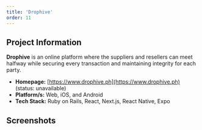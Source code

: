 ```yaml
---
title: 'Drophive'
order: 11
---
```

## Project Information
**Drophive** is an online platform where the suppliers and resellers can meet halfway while securing every transaction and maintaining integrity for each party.

* **Homepage:** [https://www.drophive.ph](https://www.drophive.ph) (status: unavailable)
* **Platform/s:** Web, iOS, and Android
* **Tech Stack:** Ruby on Rails, React, Next.js, React Native, Expo

## Screenshots
